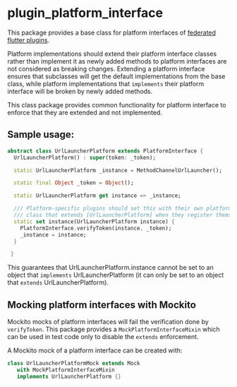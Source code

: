 # plugin_platform_interface

This package provides a base class for platform interfaces of [federated flutter plugins](https://docs.google.com/document/d/1LD7QjmzJZLCopUrFAAE98wOUQpjmguyGTN2wd_89Srs/edit).

Platform implementations should extend their platform interface classes rather than implement it as
newly added methods to platform interfaces are not considered as breaking changes. Extending a platform
interface ensures that subclasses will get the default implementations from the base class, while
platform implementations that `implements` their platform interface will be broken by newly added methods.

This class package provides common functionality for platform interface to enforce that they are extended
and not implemented.

## Sample usage:

```dart
abstract class UrlLauncherPlatform extends PlatformInterface {
  UrlLauncherPlatform() : super(token: _token);

  static UrlLauncherPlatform _instance = MethodChannelUrlLauncher();

  static final Object _token = Object();

  static UrlLauncherPlatform get instance => _instance;

  /// Platform-specific plugins should set this with their own platform-specific
  /// class that extends [UrlLauncherPlatform] when they register themselves.
  static set instance(UrlLauncherPlatform instance) {
    PlatformInterface.verifyToken(instance, _token);
    _instance = instance;
  }

 }
```

This guarantees that UrlLauncherPlatform.instance cannot be set to an object that `implements`
UrlLauncherPlatform (it can only be set to an object that `extends` UrlLauncherPlatform).

## Mocking platform interfaces with Mockito


Mockito mocks of platform interfaces will fail the verification done by `verifyToken`.
This package provides a `MockPlatformInterfaceMixin` which can be used in test code only to disable
the `extends` enforcement.

A Mockito mock of a platform interface can be created with:

```dart
class UrlLauncherPlatformMock extends Mock
   with MockPlatformInterfaceMixin
   implements UrlLauncherPlatform {}
```
